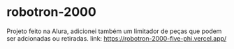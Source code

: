 # robotron-2000
Projeto feito na Alura, adicionei também um limitador de peças que podem ser adcionadas ou retiradas.
link: https://robotron-2000-five-phi.vercel.app/

